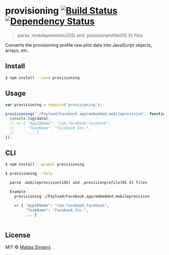 # provisioning [![Build Status](http://img.shields.io/travis/matiassingers/provisioning.svg?style=flat-square)](https://travis-ci.org/matiassingers/provisioning) [![Dependency Status](http://img.shields.io/gemnasium/matiassingers/provisioning.svg?style=flat-square)](https://gemnasium.com/matiassingers/provisioning)
> parse .mobileprovision(iOS) and .provisionprofile(OS X) files

Converts the provisioning profile raw plist data into JavaScript objects, arrays, etc.

## Install

```sh
$ npm install --save provisioning
```


## Usage

```js
var provisioning = require('provisioning');

provisioning('./Payload/Facebook.app/embedded.mobileprovision', function(error, data){
  console.log(data);
  // => { "AppIDName": "com.facebook.facebook",
  //      "TeamName": "Facebook Inc.",
  //      ... }
});
```


## CLI

```sh
$ npm install --global provisioning
```

```sh
$ provisioning --help

  parse .mobileprovision(iOS) and .provisionprofile(OS X) files

  Example
    provisioning ./Payload/Facebook.app/embedded.mobileprovision

    => { "AppIDName": "com.facebook.facebook",
         "TeamName": "Facebook Inc.",
         ... }
    
```


## License

MIT © [Matias Singers](http://mts.io)

